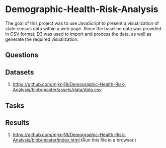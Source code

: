 # Demographic-Health-Risk-Analysis

The goal of this project was to use JavaScript to present a visualization of state census data within a web page. Since the baseline data was provided in CSV format, D3 was used to import and process the data, as well as generate the required visualization.

## Questions



## Datasets

1. https://github.com/mjknj18/Demographic-Health-Risk-Analysis/blob/master/assets/data/data.csv

## Tasks



## Results

1. https://github.com/mjknj18/Demographic-Health-Risk-Analysis/blob/master/index.html (Run this file in a browser.)
